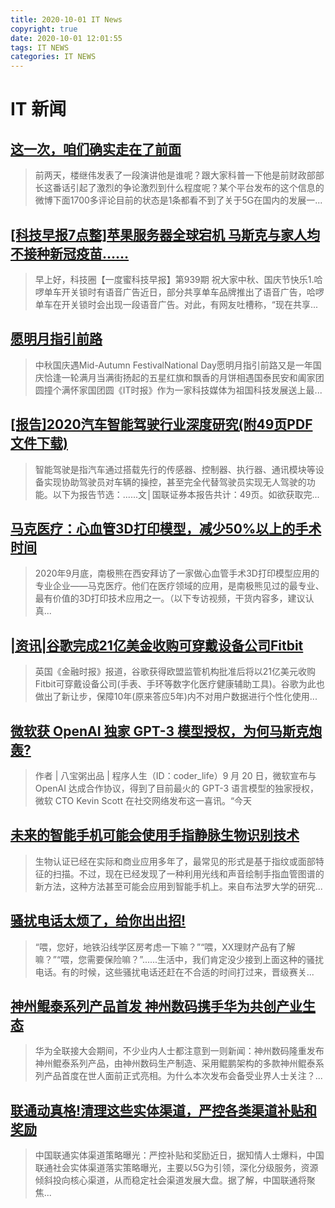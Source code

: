 ```yaml
---
title: 2020-10-01 IT News
copyright: true
date: 2020-10-01 12:01:55
tags: IT NEWS
categories: IT NEWS
---
```

# IT 新闻 
 ## [这一次，咱们确实走在了前面](http://mp.weixin.qq.com/s?src=11&timestamp=1601524804&ver=2617&signature=oZcch8GX5Zb1l4PStL7KrvgtuvAhwI4leF35DKUIFPkbJpaZ6rYTKb2vpvs8h5J6btPFqB160sVF2ecp4gWqfz1JnBaOEnzE6Si2fQ19O0Ugpqtky0f7fUiXIgo-oGZb&new=1)
 > 前两天，楼继伟发表了一段演讲他是谁呢？跟大家科普一下他是前财政部部长这番话引起了激烈的争论激烈到什么程度呢？某个平台发布的这个信息的微博下面1700多评论目前的状态是1条都看不到了关于5G在国内的发展一...
 ## [\[科技早报7点整\]苹果服务器全球宕机 马斯克与家人均不接种新冠疫苗……](http://mp.weixin.qq.com/s?src=11&timestamp=1601524804&ver=2617&signature=K19KfaNlsOd5M40wKvERO6GfArm-DWX4pG39mtktv8R0jW0uuhWldQScTu921Hb8V0bew1NCLjz7mqdbVK7rfuMDc1y*TvxDWJLqRqpVk4U9e-lcuso5*RgO188S8dM8&new=1)
 > 早上好，科技圈【一度蜜科技早报】第939期 祝大家中秋、国庆节快乐1.哈啰单车开关锁时有语音广告近日，部分共享单车品牌推出了语音广告，哈啰单车在开关锁时会出现一段语音广告。对此，有网友吐槽称，“现在共享...
 ## [愿明月指引前路](http://mp.weixin.qq.com/s?src=11&timestamp=1601524804&ver=2617&signature=1qIGxZJOf4fCGy7-xD2pwhJPM34p0wnMd02y18qUtDOY9mbYBp5Qe*1Bxy0GVC*bM6oh8PmuCmyE*4R5hOLMWVaqEgv7CxmJlwT3Ef443DPJCtdOFokxh5bFO7ZBRUWJ&new=1)
 > 中秋国庆遇Mid-Autumn FestivalNational Day愿明月指引前路又是一年国庆恰逢一轮满月当满街扬起的五星红旗和飘香的月饼相遇国泰民安和阖家团圆撞个满怀家国团圆《IT时报》作为一家科技媒体为祖国科技发展送上最...
 ## [\[报告\]2020汽车智能驾驶行业深度研究(附49页PDF文件下载)](http://mp.weixin.qq.com/s?src=11&timestamp=1601524804&ver=2617&signature=hJrO3E1JVlqUhcnKVIbQaBcNHZJfdBekMrsi9tP83bfezSpnwkQm*s6Bm6DilqnvJFGV5Z5gz6IHhCHPnA2lKDtY7AIqOfS6z*Ryn5V51pDz67*hsYC4*f1e*14YlApK&new=1)
 > 智能驾驶是指汽车通过搭载先行的传感器、控制器、执行器、通讯模块等设备实现协助驾驶员对车辆的操控，甚至完全代替驾驶员实现无人驾驶的功能。以下为报告节选：......文│国联证券本报告共计：49页。如欲获取完...
 ## [马克医疗：心血管3D打印模型，减少50%以上的手术时间](http://mp.weixin.qq.com/s?src=11&timestamp=1601524804&ver=2617&signature=7p*I3dB2ZfjAxTPLKxvFgRKRWlHuNryZrVCXatJPswZt5lqf51OpBYZ4FtLg2fFGQko8Zfs*zquhjHJiCuAgPK0wR88BSO2wXKwu73CT9Ts8rneAY5*WH9cbo5n9OzLK&new=1)
 > 2020年9月底，南极熊在西安拜访了一家做心血管手术3D打印模型应用的专业企业——马克医疗。他们在医疗领域的应用，是南极熊见过的最专业、最有价值的3D打印技术应用之一。（以下专访视频，干货内容多，建议认真...
 ## [|资讯|谷歌完成21亿美金收购可穿戴设备公司Fitbit](http://mp.weixin.qq.com/s?src=11&timestamp=1601524804&ver=2617&signature=8nR8VGZQsxj*WzM-CjV9qcL-jaKCEYU9YnuoZHhkTGUvmsuv9J*EjWBjiQjGz3M9hRE4Ng0OiJHtoC8qAPn9TmcM0RN4GMkJYa8SooVDjlOBkmXZTEcniji3MJGhGtxv&new=1)
 > 英国《金融时报》报道，谷歌获得欧盟监管机构批准后将以21亿美元收购Fitbit可穿戴设备公司(手表、手环等数字化医疗健康辅助工具)。谷歌为此也做出了新让步，保障10年(原来答应5年)内不对用户数据进行个性化使用...
 ## [微软获 OpenAI 独家 GPT-3 模型授权，为何马斯克炮轰?](http://mp.weixin.qq.com/s?src=11&timestamp=1601524804&ver=2617&signature=UtBGMKLpaC7VJo0dRt-OMXqRFG2JaDcvKNr4cNXCqZI2p3-QwNNxEiY3dXI7-Gh1TPy9S8WHIgiXM9AmvhgBIEMecPVkYCu9u2N*ZoVAlBCPvUT4DGTyNUrz*E*fH5fs&new=1)
 > 作者 | 八宝粥出品 | 程序人生（ID：coder_life）9 月 20 日，微软宣布与 OpenAI 达成合作协议，得到了目前最火的 GPT-3 语言模型的独家授权，微软 CTO Kevin Scott 在社交网络发布这一喜讯。“今天
 ## [未来的智能手机可能会使用手指静脉生物识别技术](http://mp.weixin.qq.com/s?src=11&timestamp=1601524804&ver=2617&signature=5-uujTFjzX227P1oLiz3Dyxlu9Dg123rBm3HnKGu9Hwv262WCGQyYxQaLja6XeUAY527e5mfOM8Ti-XjKtrojqDjraN8Bjr7BnpDbQDyr4*sZgGNjdn2EdYwBzYDreCs&new=1)
 > 生物认证已经在实际和商业应用多年了，最常见的形式是基于指纹或面部特征的扫描。不过，现在已经发现了一种利用光线和声音绘制手指血管图谱的新方法，这种方法甚至可能会应用到智能手机上。来自布法罗大学的研究...
 ## [骚扰电话太烦了，给你出出招!](http://mp.weixin.qq.com/s?src=11&timestamp=1601524804&ver=2617&signature=tcTBP8vV4aj*kzlI-66tuZLvWcHksHS4TjTgdgrNDbjaptDMMn6rnb80YI-MK3vzeb9kU0YekLn-wBlVYMI6sAx3dqrRRxAPcj9Qk9EtuV9ykyU43ucurBeERTCKGJV9&new=1)
 > “喂，您好，地铁沿线学区房考虑一下嘛？”“喂，XX理财产品有了解嘛？”“喂，您需要保险嘛？”......生活中，我们肯定没少接到上面这种的骚扰电话。有的时候，这些骚扰电话还赶在不合适的时间打过来，晋级赛关...
 ## [神州鲲泰系列产品首发 神州数码携手华为共创产业生态](http://mp.weixin.qq.com/s?src=11&timestamp=1601524804&ver=2617&signature=XyIy5whw4F5W3qMIRH4h4FpZBtw-ZwxYWn1mJoY-6BXVa7jq9RJ7sllLgiKmQry-JtuevRRkippy7RMDhFC*71a8II--Cnpe9*T-somt4n7QxbOBUQdapE70NJ0VPwSZ&new=1)
 > 华为全联接大会期间，不少业内人士都注意到一则新闻：神州数码隆重发布神州鲲泰系列产品，由神州数码生产制造、采用鲲鹏架构的多款神州鲲泰系列产品首度在世人面前正式亮相。为什么本次发布会备受业界人士关注？...
 ## [联通动真格!清理这些实体渠道，严控各类渠道补贴和奖励](http://mp.weixin.qq.com/s?src=11&timestamp=1601524804&ver=2617&signature=4WnZhN8CYpmIQ6VxrvYfsV97Ahs69izFUqg1KZz3xcehB*bNsk2F4zrYmXufsIYAA*6mCFoN5tuEaJ-RypRjRPtmr0-S7E-ZZWnoV3Nv6bcejxAfhFfahKy0xzXz7sx-&new=1)
 > 中国联通实体渠道策略曝光：严控补贴和奖励近日，据知情人士爆料，中国联通社会实体渠道落实策略曝光，主要以5G为引领，深化分级服务，资源倾斜投向核心渠道，从而稳定社会渠道发展大盘。据了解，中国联通将聚焦...

    